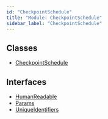 ```yaml
---
id: "CheckpointSchedule"
title: "Module: CheckpointSchedule"
sidebar_label: "CheckpointSchedule"
---
```


## Classes

- [CheckpointSchedule](../../../../classes/API/Entities/CheckpointSchedule/CheckpointSchedule.md)

## Interfaces

- [HumanReadable](../../../../interfaces/API/Entities/CheckpointSchedule/HumanReadable/HumanReadable.md)
- [Params](../../../../interfaces/API/Entities/CheckpointSchedule/Params/Params.md)
- [UniqueIdentifiers](../../../../interfaces/API/Entities/CheckpointSchedule/UniqueIdentifiers/UniqueIdentifiers.md)
